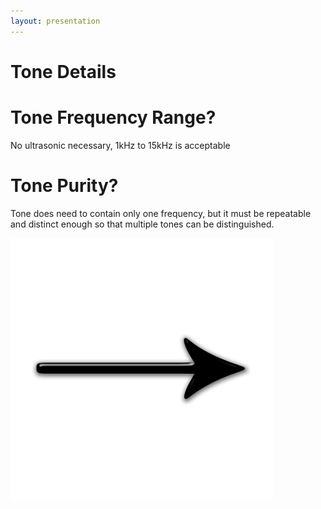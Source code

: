```yaml
---
layout: presentation
---
```


# [](#header-1)Tone Details

# [](#header-2)Tone Frequency Range?

No ultrasonic necessary, 1kHz to 15kHz is acceptable

# [](#header-2)Tone Purity?

Tone does need to contain only one frequency, but it must be repeatable and
distinct enough so that multiple tones can be distinguished.

[![](assets/img/arrow.png)](tones)
